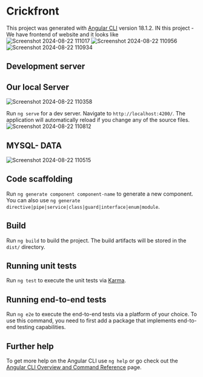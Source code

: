 # Crickfront

This project was generated with [Angular CLI](https://github.com/angular/angular-cli) version 18.1.2.
IN this project - We have frontend of website and it looks like
![Screenshot 2024-08-22 111017](https://github.com/user-attachments/assets/c9cbb740-0cb5-481a-a56d-47dc09327d6f)
![Screenshot 2024-08-22 110956](https://github.com/user-attachments/assets/7af5ca30-7727-4faf-b693-f78d561b5351)
![Screenshot 2024-08-22 110934](https://github.com/user-attachments/assets/d7bc1fdc-46a3-4c9e-bf7c-aa17fd548ebd)


## Development server
## Our local Server
![Screenshot 2024-08-22 110358](https://github.com/user-attachments/assets/46b61a01-c53b-4d7e-a136-b84be07f6d55)

Run `ng serve` for a dev server. Navigate to `http://localhost:4200/`. The application will automatically reload if you change any of the source files.
![Screenshot 2024-08-22 110812](https://github.com/user-attachments/assets/781411c2-edc9-4094-ae1e-b5ef875e85e7)


## MYSQL- DATA
![Screenshot 2024-08-22 110515](https://github.com/user-attachments/assets/66571f5a-e2bd-4636-a05d-8654a765f46a)


## Code scaffolding

Run `ng generate component component-name` to generate a new component. You can also use `ng generate directive|pipe|service|class|guard|interface|enum|module`.

## Build

Run `ng build` to build the project. The build artifacts will be stored in the `dist/` directory.

## Running unit tests

Run `ng test` to execute the unit tests via [Karma](https://karma-runner.github.io).

## Running end-to-end tests

Run `ng e2e` to execute the end-to-end tests via a platform of your choice. To use this command, you need to first add a package that implements end-to-end testing capabilities.

## Further help

To get more help on the Angular CLI use `ng help` or go check out the [Angular CLI Overview and Command Reference](https://angular.dev/tools/cli) page.
